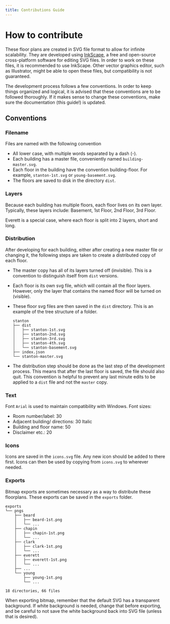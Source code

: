 ```yaml
---
title: Contributions Guide
---
```


# How to contribute
These floor plans are created in SVG file format to allow for infinite scalability. They are developed using [InkScape](http://www.inkscape.org/), a free and open-source cross-platform software for editing SVG files. In order to work on these files, it is recommended to use InkScape. Other vector graphics editor, such as Illustrator, might be able to open these files, but compatibility is not guaranteed.

The development process follows a few conventions. In order to keep things organized and logical, it is advised that these conventions are to be followed thoroughly. If it makes sense to change these conventions, make sure the documentation (this guide!) is updated.

## Conventions
### Filename
Files are named with the following convention

- All lower case, with multiple words separated by a dash (-).
- Each building has a master file, conveniently named `building-master.svg`.
- Each floor in the building have the convention building-floor. For example, `stanton-1st.svg` or `young-basement.svg`.
- The floors are saved to disk in the directory `dist`.

### Layers
Because each building has multiple floors, each floor lives on its own layer. Typically, these layers include: Basement, 1st Floor, 2nd Floor, 3rd Floor.

Everett is a special case, where each floor is split into 2 layers, short and long. 

### Distribution
After developing for each building, either after creating a new master file or changing it, the following steps are taken to create a distributed copy of each floor.

- The master copy has all of its layers turned off (invisible). This is a convention to distinguish itself from `dist` versions.
- Each floor is its own svg file, which will contain all the floor layers. However, only the layer that contains the named floor will be turned on (visible).
- These floor svg files are then saved in the `dist` directory. This is an example of the tree structure of a folder.

    ```
    stanton
    ├── dist
    │   ├── stanton-1st.svg
    │   ├── stanton-2nd.svg
    │   ├── stanton-3rd.svg
    │   ├── stanton-4th.svg
    │   └── stanton-basement.svg
    ├── index.json
    └── stanton-master.svg
    ```
    
- The distribution step should be done as the last step of the development process. This means that after the last floor is saved, the file should also quit. This convention is helpful to prevent any last minute edits to be applied to a `dist` file and not the `master` copy.

### Text
Font `Arial` is used to maintain compatibility with Windows.
Font sizes:

- Room number/label: 30
- Adjacent building/ directions: 30 Italic
- Building and floor name: 50
- Disclaimer etc.: 20

### Icons
Icons are saved in the `icons.svg` file. Any new icon should be added to there first. Icons can then be used by copying from `icons.svg` to wherever needed.

### Exports
Bitmap exports are sometimes necessary as a way to distribute these floorplans. These exports can be saved in the `exports` folder.

```
exports
└── pngs
    ├── beard
    │   ├── beard-1st.png
    │   └── ...
    ├── chapin
    │   ├── chapin-1st.png
    │   └── ...
    ├── clark
    │   ├── clark-1st.png
    │   └── ...
    ├── everett
    │   ├── everett-1st.png
    │   └── ...
    ├── ...
    └── young
        ├── young-1st.png
        └── ...

18 directories, 66 files
```

When exporting bitmap, remember that the default SVG has a transparent background. If white background is needed, change that before exporting, and be careful to not save the white background back into SVG file (unless that is desired).